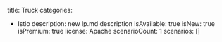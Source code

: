 title: Truck
categories:
  - Istio
description: new lp.md description
isAvailable: true
isNew: true
isPremium: true
license: Apache
scenarioCount: 1
scenarios: []